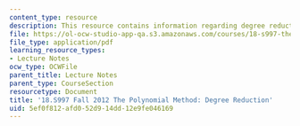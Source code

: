 ```yaml
---
content_type: resource
description: This resource contains information regarding degree reduction.
file: https://ol-ocw-studio-app-qa.s3.amazonaws.com/courses/18-s997-the-polynomial-method-fall-2012/5ef0f812afd052d914dd12e9fe046169_MIT18_S997F12_lec12.pdf
file_type: application/pdf
learning_resource_types:
- Lecture Notes
ocw_type: OCWFile
parent_title: Lecture Notes
parent_type: CourseSection
resourcetype: Document
title: '18.S997 Fall 2012 The Polynomial Method: Degree Reduction'
uid: 5ef0f812-afd0-52d9-14dd-12e9fe046169
---
```

